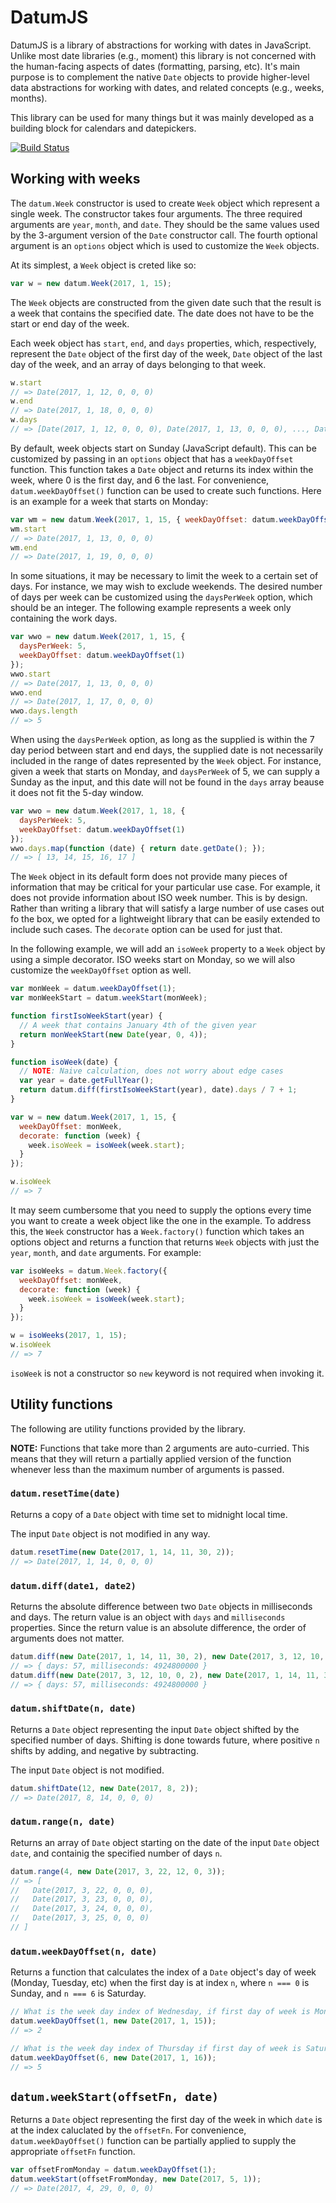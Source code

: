 # DatumJS

DatumJS is a library of abstractions for working with dates in JavaScript.
Unlike most date libraries (e.g., moment) this library is not concerned with the
human-facing aspects of dates (formatting, parsing, etc). It's main purpose is
to complement the native `Date` objects to provide higher-level data
abstractions for working with dates, and related concepts (e.g., weeks, months).

This library can be used for many things but it was mainly developed as a
building block for calendars and datepickers.

[![Build Status](https://travis-ci.org/foxbunny/datum.svg?branch=master)](https://travis-ci.org/foxbunny/datum)

## Working with weeks

The `datum.Week` constructor is used to create `Week` object which represent a
single week. The constructor takes four arguments. The three required arguments
are `year`, `month`, and `date`. They should be the same values used by the
3-argument version of the `Date` constructor call. The fourth optional argument
is an `options` object which is used to customize the `Week` objects.

At its simplest, a `Week` object is creted like so:

```javascript
var w = new datum.Week(2017, 1, 15);
```

The `Week` objects are constructed from the given date such that the result is a
week that contains the specified date. The date does not have to be the start or
end day of the week.

Each week object has `start`, `end`, and `days` properties, which, respectively,
represent the `Date` object of the first day of the week, `Date` object of the
last day of the week, and an array of days belonging to that week.

```javascript
w.start
// => Date(2017, 1, 12, 0, 0, 0)
w.end
// => Date(2017, 1, 18, 0, 0, 0)
w.days
// => [Date(2017, 1, 12, 0, 0, 0), Date(2017, 1, 13, 0, 0, 0), ..., Date(2017, 1, 18, 0, 0, 0)]
```

By default, week objects start on Sunday (JavaScript default). This can be
customized by passing in an `options` object that has a `weekDayOffset`
function. This function takes a `Date` object and returns its index within the
week, where 0 is the first day, and 6 the last. For convenience,
`datum.weekDayOffset()` function can be used to create such functions. Here is
an example for a week that starts on Monday:

```javascript
var wm = new datum.Week(2017, 1, 15, { weekDayOffset: datum.weekDayOffset(1) });
wm.start
// => Date(2017, 1, 13, 0, 0, 0)
wm.end
// => Date(2017, 1, 19, 0, 0, 0)
```

In some situations, it may be necessary to limit the week to a certain set of
days. For instance, we may wish to exclude weekends. The desired number of days
per week can be customized using the `daysPerWeek` option, which should be an
integer. The following example represents a week only containing the work days.

```javascript
var wwo = new datum.Week(2017, 1, 15, {
  daysPerWeek: 5,
  weekDayOffset: datum.weekDayOffset(1)
});
wwo.start
// => Date(2017, 1, 13, 0, 0, 0)
wwo.end
// => Date(2017, 1, 17, 0, 0, 0)
wwo.days.length
// => 5
```

When using the `daysPerWeek` option, as long as the supplied is within the 7 day
period between start and end days, the supplied date is not necessarily included
in the range of dates represented by the `Week` object. For instance, given a
week that starts on Monday, and `daysPerWeek` of 5, we can supply a Sunday as
the input, and this date will not be found in the `days` array beause it does
not fit the 5-day window.

```javascript
var wwo = new datum.Week(2017, 1, 18, {
  daysPerWeek: 5,
  weekDayOffset: datum.weekDayOffset(1)
});
wwo.days.map(function (date) { return date.getDate(); });
// => [ 13, 14, 15, 16, 17 ]
```

The `Week` object in its default form does not provide many pieces of
information that may be critical for your particular use case. For example, it
does not provide information about ISO week number. This is by design. Rather
than writing a library that will satisfy a large number of use cases out fo the
box, we opted for a lightweight library that can be easily extended to include
such cases. The `decorate` option can be used for just that.

In the following example, we will add an `isoWeek` property to a `Week` object
by using a simple decorator. ISO weeks start on Monday, so we will also
customize the `weekDayOffset` option as well.

```javascript
var monWeek = datum.weekDayOffset(1);
var monWeekStart = datum.weekStart(monWeek);

function firstIsoWeekStart(year) {
  // A week that contains January 4th of the given year
  return monWeekStart(new Date(year, 0, 4));
}

function isoWeek(date) {
  // NOTE: Naive calculation, does not worry about edge cases
  var year = date.getFullYear();
  return datum.diff(firstIsoWeekStart(year), date).days / 7 + 1;
}

var w = new datum.Week(2017, 1, 15, {
  weekDayOffset: monWeek,
  decorate: function (week) {
    week.isoWeek = isoWeek(week.start);
  }
});

w.isoWeek
// => 7
```

It may seem cumbersome that you need to supply the options every time you want
to create a week object like the one in the example. To address this, the `Week`
constructor has a `Week.factory()` function which takes an options object and
returns a function that returns `Week` objects with just the `year`, `month`,
and `date` arguments. For example:

```javascript
var isoWeeks = datum.Week.factory({
  weekDayOffset: monWeek,
  decorate: function (week) {
    week.isoWeek = isoWeek(week.start);
  }
});

w = isoWeeks(2017, 1, 15);
w.isoWeek
// => 7
```

`isoWeek` is not a constructor so `new` keyword is not required when invoking
it.

## Utility functions

The following are utility functions provided by the library.

**NOTE:** Functions that take more than 2 arguments are auto-curried. This means
that they will return a partially applied version of the function whenever less
than the maximum number of arguments is passed.

### `datum.resetTime(date)`

Returns a copy of a `Date` object with time set to midnight local time.

The input `Date` object is not modified in any way.

```javascript
datum.resetTime(new Date(2017, 1, 14, 11, 30, 2));
// => Date(2017, 1, 14, 0, 0, 0)
```

### `datum.diff(date1, date2)`

Returns the absolute difference between two `Date` objects in milliseconds and
days. The return value is an object with `days` and `milliseconds` properties.
Since the return value is an absolute difference, the order of arguments does
not matter.

```javascript
datum.diff(new Date(2017, 1, 14, 11, 30, 2), new Date(2017, 3, 12, 10, 0, 2));
// => { days: 57, milliseconds: 4924800000 }
datum.diff(new Date(2017, 3, 12, 10, 0, 2), new Date(2017, 1, 14, 11, 30, 2));
// => { days: 57, milliseconds: 4924800000 }
```

### `datum.shiftDate(n, date)`

Returns a `Date` object representing the input `Date` object shifted by the
specified number of days. Shifting is done towards future, where positive `n`
shifts by adding, and negative by subtracting.

The input `Date` object is not modified.

```javascript
datum.shiftDate(12, new Date(2017, 8, 2));
// => Date(2017, 8, 14, 0, 0, 0)
```

### `datum.range(n, date)`

Returns an array of `Date` object starting on the date of the input `Date`
object `date`, and containig the specified number of days `n`.

```javascript
datum.range(4, new Date(2017, 3, 22, 12, 0, 3));
// => [
//   Date(2017, 3, 22, 0, 0, 0),
//   Date(2017, 3, 23, 0, 0, 0),
//   Date(2017, 3, 24, 0, 0, 0),
//   Date(2017, 3, 25, 0, 0, 0)
// ]
```

### `datum.weekDayOffset(n, date)`

Returns a function that calculates the index of a `Date` object's day of week
(Monday, Tuesday, etc) when the first day is at index `n`, where `n === 0` is
Sunday, and `n === 6` is Saturday.

```javascript
// What is the week day index of Wednesday, if first day of week is Monday?
datum.weekDayOffset(1, new Date(2017, 1, 15));
// => 2

// What is the week day index of Thursday if first day of week is Saturday?
datum.weekDayOffset(6, new Date(2017, 1, 16));
// => 5
```

## `datum.weekStart(offsetFn, date)`

Returns a `Date` object representing the first day of the week in which `date`
is at the index caluclated by the `offsetFn`. For convenience,
`datum.weekDayOffset()` function can be partially applied to supply the
appropriate `offsetFn` function.

```javascript
var offsetFromMonday = datum.weekDayOffset(1);
datum.weekStart(offsetFromMonday, new Date(2017, 5, 1));
// => Date(2017, 4, 29, 0, 0, 0)
```
